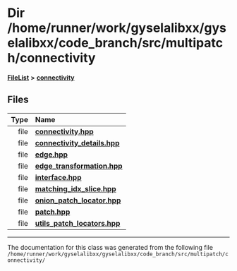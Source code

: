 

# Dir /home/runner/work/gyselalibxx/gyselalibxx/code\_branch/src/multipatch/connectivity



[**FileList**](files.md) **>** [**connectivity**](dir_28b51abc9241105ab41b66c468e7d019.md)












## Files

| Type | Name |
| ---: | :--- |
| file | [**connectivity.hpp**](connectivity_8hpp.md) <br> |
| file | [**connectivity\_details.hpp**](connectivity__details_8hpp.md) <br> |
| file | [**edge.hpp**](edge_8hpp.md) <br> |
| file | [**edge\_transformation.hpp**](edge__transformation_8hpp.md) <br> |
| file | [**interface.hpp**](interface_8hpp.md) <br> |
| file | [**matching\_idx\_slice.hpp**](matching__idx__slice_8hpp.md) <br> |
| file | [**onion\_patch\_locator.hpp**](onion__patch__locator_8hpp.md) <br> |
| file | [**patch.hpp**](patch_8hpp.md) <br> |
| file | [**utils\_patch\_locators.hpp**](utils__patch__locators_8hpp.md) <br> |



























































------------------------------
The documentation for this class was generated from the following file `/home/runner/work/gyselalibxx/gyselalibxx/code_branch/src/multipatch/connectivity/`

